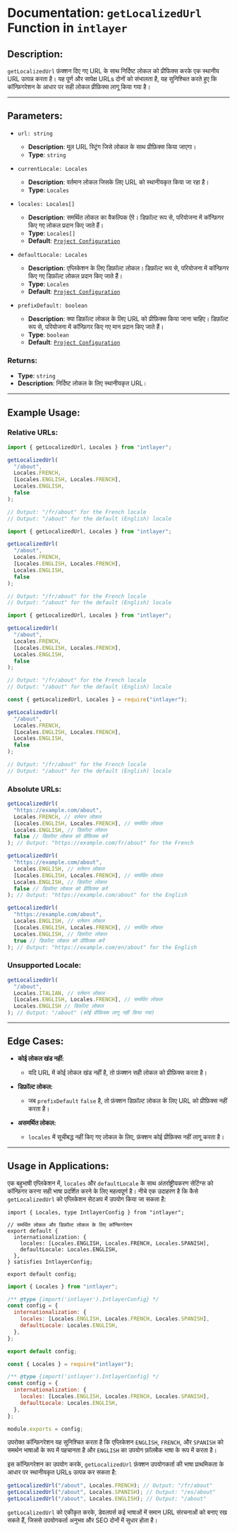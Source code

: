 # Documentation: `getLocalizedUrl` Function in `intlayer`

## Description:

`getLocalizedUrl` फ़ंक्शन दिए गए URL के साथ निर्दिष्ट लोकल को प्रीफिक्स करके एक स्थानीय URL उत्पन्न करता है। यह पूर्ण और सापेक्ष URLs दोनों को संभालता है, यह सुनिश्चित करते हुए कि कॉन्फ़िगरेशन के आधार पर सही लोकल प्रीफ़िक्स लागू किया गया है।

---

## Parameters:

- `url: string`

  - **Description**: मूल URL स्ट्रिंग जिसे लोकल के साथ प्रीफ़िक्स किया जाएगा।
  - **Type**: `string`

- `currentLocale: Locales`

  - **Description**: वर्तमान लोकल जिसके लिए URL को स्थानीयकृत किया जा रहा है।
  - **Type**: `Locales`

- `locales: Locales[]`

  - **Description**: समर्थित लोकल का वैकल्पिक ऐरे। डिफ़ॉल्ट रूप से, परियोजना में कॉन्फ़िगर किए गए लोकल प्रदान किए जाते हैं।
  - **Type**: `Locales[]`
  - **Default**: [`Project Configuration`](https://github.com/aymericzip/intlayer/blob/main/docs/hi/configuration.md#middleware)

- `defaultLocale: Locales`

  - **Description**: एप्लिकेशन के लिए डिफ़ॉल्ट लोकल। डिफ़ॉल्ट रूप से, परियोजना में कॉन्फ़िगर किए गए डिफ़ॉल्ट लोकल प्रदान किए जाते हैं।
  - **Type**: `Locales`
  - **Default**: [`Project Configuration`](https://github.com/aymericzip/intlayer/blob/main/docs/hi/configuration.md#middleware)

- `prefixDefault: boolean`
  - **Description**: क्या डिफ़ॉल्ट लोकल के लिए URL को प्रीफ़िक्स किया जाना चाहिए। डिफ़ॉल्ट रूप से, परियोजना में कॉन्फ़िगर किए गए मान प्रदान किए जाते हैं।
  - **Type**: `boolean`
  - **Default**: [`Project Configuration`](https://github.com/aymericzip/intlayer/blob/main/docs/hi/configuration.md#middleware)

### Returns:

- **Type**: `string`
- **Description**: निर्दिष्ट लोकल के लिए स्थानीयकृत URL।

---

## Example Usage:

### Relative URLs:

```typescript codeFormat="typescript"
import { getLocalizedUrl, Locales } from "intlayer";

getLocalizedUrl(
  "/about",
  Locales.FRENCH,
  [Locales.ENGLISH, Locales.FRENCH],
  Locales.ENGLISH,
  false
);

// Output: "/fr/about" for the French locale
// Output: "/about" for the default (English) locale
```

```javascript codeFormat="esm"
import { getLocalizedUrl, Locales } from "intlayer";

getLocalizedUrl(
  "/about",
  Locales.FRENCH,
  [Locales.ENGLISH, Locales.FRENCH],
  Locales.ENGLISH,
  false
);

// Output: "/fr/about" for the French locale
// Output: "/about" for the default (English) locale
```

```javascript codeFormat="esm"
import { getLocalizedUrl, Locales } from "intlayer";

getLocalizedUrl(
  "/about",
  Locales.FRENCH,
  [Locales.ENGLISH, Locales.FRENCH],
  Locales.ENGLISH,
  false
);

// Output: "/fr/about" for the French locale
// Output: "/about" for the default (English) locale
```

```javascript codeFormat="commonjs"
const { getLocalizedUrl, Locales } = require("intlayer");

getLocalizedUrl(
  "/about",
  Locales.FRENCH,
  [Locales.ENGLISH, Locales.FRENCH],
  Locales.ENGLISH,
  false
);

// Output: "/fr/about" for the French locale
// Output: "/about" for the default (English) locale
```

### Absolute URLs:

```typescript
getLocalizedUrl(
  "https://example.com/about",
  Locales.FRENCH, // वर्तमान लोकल
  [Locales.ENGLISH, Locales.FRENCH], // समर्थित लोकल
  Locales.ENGLISH, // डिफ़ॉल्ट लोकल
  false // डिफ़ॉल्ट लोकल को प्रीफ़िक्स करें
); // Output: "https://example.com/fr/about" for the French

getLocalizedUrl(
  "https://example.com/about",
  Locales.ENGLISH, // वर्तमान लोकल
  [Locales.ENGLISH, Locales.FRENCH], // समर्थित लोकल
  Locales.ENGLISH, // डिफ़ॉल्ट लोकल
  false // डिफ़ॉल्ट लोकल को प्रीफ़िक्स करें
); // Output: "https://example.com/about" for the English

getLocalizedUrl(
  "https://example.com/about",
  Locales.ENGLISH, // वर्तमान लोकल
  [Locales.ENGLISH, Locales.FRENCH], // समर्थित लोकल
  Locales.ENGLISH, // डिफ़ॉल्ट लोकल
  true // डिफ़ॉल्ट लोकल को प्रीफ़िक्स करें
); // Output: "https://example.com/en/about" for the English
```

### Unsupported Locale:

```typescript
getLocalizedUrl(
  "/about",
  Locales.ITALIAN, // वर्तमान लोकल
  [Locales.ENGLISH, Locales.FRENCH], // समर्थित लोकल
  Locales.ENGLISH // डिफ़ॉल्ट लोकल
); // Output: "/about" (कोई प्रीफ़िक्स लागू नहीं किया गया)
```

---

## Edge Cases:

- **कोई लोकल खंड नहीं:**

  - यदि URL में कोई लोकल खंड नहीं है, तो फ़ंक्शन सही लोकल को प्रीफ़िक्स करता है।

- **डिफ़ॉल्ट लोकल:**

  - जब `prefixDefault` `false` है, तो फ़ंक्शन डिफ़ॉल्ट लोकल के लिए URL को प्रीफ़िक्स नहीं करता है।

- **असमर्थित लोकल:**
  - `locales` में सूचीबद्ध नहीं किए गए लोकल के लिए, फ़ंक्शन कोई प्रीफ़िक्स नहीं लागू करता है।

---

## Usage in Applications:

एक बहुभाषी एप्लिकेशन में, `locales` और `defaultLocale` के साथ अंतर्राष्ट्रीयकरण सेटिंग्स को कॉन्फ़िगर करना सही भाषा प्रदर्शित करने के लिए महत्वपूर्ण है। नीचे एक उदाहरण है कि कैसे `getLocalizedUrl` को एप्लिकेशन सेटअप में उपयोग किया जा सकता है:

```tsx codeFormat="typescript"
import { Locales, type IntlayerConfig } from "intlayer";

// समर्थित लोकल और डिफ़ॉल्ट लोकल के लिए कॉन्फ़िगरेशन
export default {
  internationalization: {
    locales: [Locales.ENGLISH, Locales.FRENCH, Locales.SPANISH],
    defaultLocale: Locales.ENGLISH,
  },
} satisfies IntlayerConfig;

export default config;
```

```javascript codeFormat="esm"
import { Locales } from "intlayer";

/** @type {import('intlayer').IntlayerConfig} */
const config = {
  internationalization: {
    locales: [Locales.ENGLISH, Locales.FRENCH, Locales.SPANISH],
    defaultLocale: Locales.ENGLISH,
  },
};

export default config;
```

```javascript codeFormat="commonjs"
const { Locales } = require("intlayer");

/** @type {import('intlayer').IntlayerConfig} */
const config = {
  internationalization: {
    locales: [Locales.ENGLISH, Locales.FRENCH, Locales.SPANISH],
    defaultLocale: Locales.ENGLISH,
  },
};

module.exports = config;
```

उपरोक्त कॉन्फ़िगरेशन यह सुनिश्चित करता है कि एप्लिकेशन `ENGLISH`, `FRENCH`, और `SPANISH` को समर्थन भाषाओं के रूप में पहचानता है और `ENGLISH` का उपयोग फ़ॉलबैक भाषा के रूप में करता है।

इस कॉन्फ़िगरेशन का उपयोग करके, `getLocalizedUrl` फ़ंक्शन उपयोगकर्ता की भाषा प्राथमिकता के आधार पर स्थानीयकृत URLs उत्पन्न कर सकता है:

```typescript
getLocalizedUrl("/about", Locales.FRENCH); // Output: "/fr/about"
getLocalizedUrl("/about", Locales.SPANISH); // Output: "/es/about"
getLocalizedUrl("/about", Locales.ENGLISH); // Output: "/about"
```

`getLocalizedUrl` को एकीकृत करके, डेवलपर्स कई भाषाओं में समान URL संरचनाओं को बनाए रख सकते हैं, जिससे उपयोगकर्ता अनुभव और SEO दोनों में सुधार होता है।
